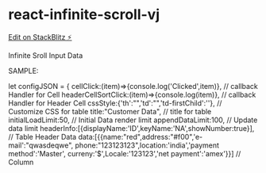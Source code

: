 # react-infinite-scroll-vj

[Edit on StackBlitz ⚡️](https://stackblitz.com/edit/react-infinite-scroll-vj)

Infinite Sroll Input Data

SAMPLE:

let configJSON = {
   cellClick:(item)=>{console.log('Clicked',item)},   // callback Handler for Cell
   headerCellSortClick:(item)=>{console.log(item)},   // callback Handler for Header Cell
   cssStyle:{'th':"",'td':"",'td-firstChild':''},     // Customize CSS for table
   title:"Customer Data",                             // title for table
   initialLoadLimit:50,                               // Initial Data render limit
   appendDataLimit:100,                               // Update data limit
   headerInfo:[{displayName:'ID',keyName:'NA',showNumber:true}],       // Table Header Data
   data:[{{name:"red",address:"#f00",'e-mail':"qwasdeqwe",
  phone:"123123123",location:'india','payment method':'Master',
  curreny:'$',Locale:'123123','net payment':'amex'}}]                // Column
